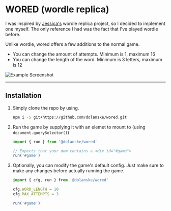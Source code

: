 # WORED (wordle replica)

I was inspired by [Jessica's](https://github.com/jvlazar) wordle replica project, so I decided to implement one myself.
The only reference I had was the fact that I've played wordle before.

Unlike wordle, wored offers a few additions to the normal game.

- You can change the amount of attempts. Minimum is 1, maximum 16
- You can change the length of the word. Minimum is 3 letters, maximum is 12

![Example Screenshot](https://i.imgur.com/Vv127V2.png)

---

## Installation

1. Simply clone the repo by using.

    ```bash
    npm i -S git+https://github.com/dolanske/wored.git
    ```

2. Run the game by supplying it with an elemet to mount to (using `document.querySelector()`)

    ```ts
    import { run } from '@dolanske/wored'

    // Expects that your dom contains a <div id="#game">
    run('#game')
    ```

3. Optionally, you can modify the game's default config. Just make sure to make any changes before actually running the game.

    ```ts
    import { cfg, run } from '@dolanske/wored'

    cfg.WORD_LENGTH = 10
    cfg.MAX_ATTEMPTS = 3

    run('#game')
    ```
